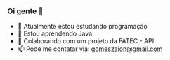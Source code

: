 ### Oi gente 👋

- 🔭 Atualmente estou estudando programação
- 🌱 Estou aprendendo Java
- 👯 Colaborando com um projeto da FATEC - API
- 📫 Pode me contatar via: gomeszaion@gmail.com
